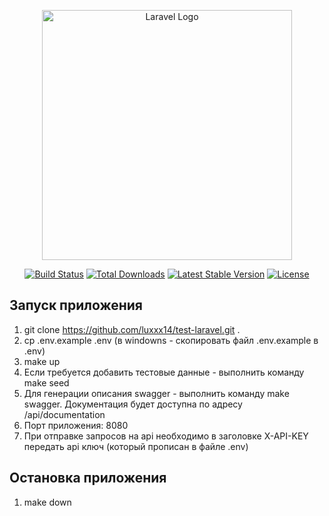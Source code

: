 <p align="center"><a href="https://laravel.com" target="_blank"><img src="https://raw.githubusercontent.com/laravel/art/master/logo-lockup/5%20SVG/2%20CMYK/1%20Full%20Color/laravel-logolockup-cmyk-red.svg" width="400" alt="Laravel Logo"></a></p>

<p align="center">
<a href="https://github.com/laravel/framework/actions"><img src="https://github.com/laravel/framework/workflows/tests/badge.svg" alt="Build Status"></a>
<a href="https://packagist.org/packages/laravel/framework"><img src="https://img.shields.io/packagist/dt/laravel/framework" alt="Total Downloads"></a>
<a href="https://packagist.org/packages/laravel/framework"><img src="https://img.shields.io/packagist/v/laravel/framework" alt="Latest Stable Version"></a>
<a href="https://packagist.org/packages/laravel/framework"><img src="https://img.shields.io/packagist/l/laravel/framework" alt="License"></a>
</p>

## Запуск приложения

1. git clone https://github.com/luxxx14/test-laravel.git .
2. cp .env.example .env (в windowns - скопировать файл .env.example в .env)
3. make up
4. Если требуется добавить тестовые данные - выполнить команду make seed
5. Для генерации описания swagger - выполнить команду make swagger. Документация будет доступна по адресу /api/documentation
6. Порт приложения: 8080
7. При отправке запросов на api необходимо в заголовке X-API-KEY передать api ключ (который прописан в файле .env)

## Остановка приложения
1. make down
